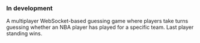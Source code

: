 ### In development

A multiplayer WebSocket-based guessing game where players take turns guessing whether an NBA player has played for a specific team. Last player standing wins.
